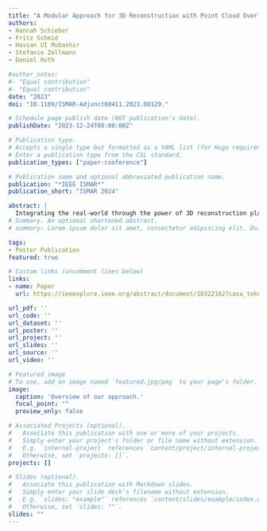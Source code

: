 ```yaml
---
title: "A Modular Approach for 3D Reconstruction with Point Cloud Overlay"
authors:
- Hannah Schieber
- Fritz Schmid
- Hassan UI Mubashir
- Stefanie Zollmann
- Daniel Roth

#author_notes:
#- "Equal contribution"
#- "Equal contribution"
date: "2023"
doi: "10.1109/ISMAR-Adjunct60411.2023.00129."

# Schedule page publish date (NOT publication's date).
publishDate: "2023-12-24T00:00:00Z"

# Publication type.
# Accepts a single type but formatted as a YAML list (for Hugo requirements).
# Enter a publication type from the CSL standard.
publication_types: ["paper-conference"]

# Publication name and optional abbreviated publication name.
publication: "*IEEE ISMAR*"
publication_short: "ISMAR 2024"

abstract: |
  Integrating the real-world through the power of 3D reconstruction plays an essential role in extended reality teleconsultation. Video streams and voxel-based representations are common techniques for teleconsultation visualization. However, video streaming applications miss 3D content information, and voxel-based representation can only provide visual details with increasing computational costs. To enhance the classical voxel-based representation and address the timeliness of voxels, we present a modular approach which provides a point cloud overlay to highlight the latest update in the current camera frustum. Our approach applies state-of-the-art algorithms and custom packages within ROS to enable 3D reconstruction with dynamic cameras. We present a modular approach allowing the flexible exchange of the individual part, i.e. the camera or SLAM algorithm. This work presents results from a pilot study involving five participants to gain an impression of what kind of visualization type would be preferred and whether the point cloud overlay would assist the user in recognizing changes in the surroundings. The point cloud overlay enabled the participants to perceive more changes. The pilot study revealed that 60% of the participants showed a preference for the point cloud overlay over the pure mesh representation.
# Summary. An optional shortened abstract.
# summary: Lorem ipsum dolor sit amet, consectetur adipiscing elit. Duis posuere tellus ac convallis placerat. Proin tincidunt magna sed ex sollicitudin condimentum.

tags:
- Poster Publication
featured: true

# Custom links (uncomment lines below)
links:
- name: Paper
  url: https://ieeexplore.ieee.org/abstract/document/10322162?casa_token=B9XvupdQWQQAAAAA:NvPoMWiQoTwYwsALeld8zZkeAb9vn3vx6dFi5y_b_vLJVH1fIV1FNxmMz2d6J_UTI1at5ak-PEU

url_pdf: ''
url_code: ''
url_dataset: ''
url_poster: ''
url_project: ''
url_slides: ''
url_source: ''
url_video: ''

# Featured image
# To use, add an image named `featured.jpg/png` to your page's folder. 
image:
  caption: 'Overview of our approach.'
  focal_point: ""
  preview_only: false

# Associated Projects (optional).
#   Associate this publication with one or more of your projects.
#   Simply enter your project's folder or file name without extension.
#   E.g. `internal-project` references `content/project/internal-project/index.md`.
#   Otherwise, set `projects: []`.
projects: []

# Slides (optional).
#   Associate this publication with Markdown slides.
#   Simply enter your slide deck's filename without extension.
#   E.g. `slides: "example"` references `content/slides/example/index.md`.
#   Otherwise, set `slides: ""`.
slides: ""
---
```




